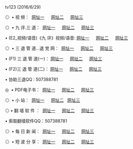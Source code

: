 tv123 (2016/6/29)
<p>◎   • 视 频： 
<a href="http://ck.spacetechnology.net/tv/" target="_blank">网址一</a> 　 
<a href="http://ck.spacetechnology.net/9018.html" target="_blank">网址二</a> 　 
<a href="http://ck.spacetechnology.net/9449.html" target="_blank">网址三</a></p>
<p>◎   • 九 评.三 退：  
<a href="http://ck.spacetechnology.net/t/" target="_blank">网址一</a> 　 
<a href="http://ck.spacetechnology.net/v/" target="_blank">网址二</a> 　 
<a href="http://ck.spacetechnology.net/tt/" target="_blank">网址三</a> 　</p>
<p>  • (E2_视频/语音)《九 评》视频/语音: 
<a href="http://ck.spacetechnology.net/v/" target="_blank">网址一</a> 　 
<a href="http://ck.spacetechnology.net/v/" target="_blank">网址二</a> 　 
<a href="http://ck.spacetechnology.net/v/" target="_blank">网址三</a></p>
<p>◎   • 三 退 管 道...退 党 网：  
<a href="http://ck.spacetechnology.net/go/8/" target="_blank">网址一</a> 　 
<a href="http://ck.spacetechnology.net/go/8/" target="_blank">网址二</a> 　 
<a href="http://ck.spacetechnology.net/go/8/" target="_blank">网址三</a></p>
<p>  • (F1) 三 退 管 道(一)： 
<a href="http://ck.spacetechnology.net/d/" target="_blank">网址一</a> 　 
<a href="http://ck.spacetechnology.net/d/" target="_blank">网址二</a> 　 
<a href="http://ck.spacetechnology.net/d/" target="_blank">网址三</a></p>
<p>  • (F2)三 退 管 道(二)： 
<a href="http://ck.spacetechnology.net/dd/" target="_blank">网址一</a> 　 
<a href="http://ck.spacetechnology.net/dd/" target="_blank">网址二</a> 　 
<a href="http://ck.spacetechnology.net/dd/" target="_blank">网址三</a></p>
<p>  • 协助三退QQ : 507388781</p>
<p>◎   • PDF电子书：  
<a href="http://ck.spacetechnology.net/p/" target="_blank">网址一</a> 　 
<a href="http://ck.spacetechnology.net/p/" target="_blank">网址二</a> 　 
<a href="http://ck.spacetechnology.net/p/" target="_blank">网址三</a></p>
<p>◎ </span>  •  小 站：  
<a href="http://ck.spacetechnology.net/" target="_blank">网址一</a> 　 
<a href="http://ck.spacetechnology.net/" target="_blank">网址二</a>   
<a href="http://ck.spacetechnology.net/" target="_blank">网址三</a></p>
<p>◎  • 翻 墙 软 件 ：  
<a href="http://ck.spacetechnology.net/f/" target="_blank">网址一</a> 　 
<a href="http://ck.spacetechnology.net/ff/" target="_blank">网址二</a> 　 
<a href="http://ck.spacetechnology.net/f/" target="_blank">网址三</a></p>
<p>  • 索取翻墙软件QQ：507388781</p>
<p>◎ </span>  • 每 日 新 闻：  
<a href="http://ck.spacetechnology.net/day/" target="_blank">网址一</a> 　 
<a href="http://ck.spacetechnology.net/day/" target="_blank">网址二</a> 　 
<a href="http://ck.spacetechnology.net/day/" target="_blank">网址三</a></p>
<p>◎ </span>  • 短 波 分 享：  
<a href="http://ck.spacetechnology.net/h/" target="_blank">网址一</a> 　 
<a href="http://ck.spacetechnology.net/h/" target="_blank">网址二</a> 　 
<a href="http://ck.spacetechnology.net/h/" target="_blank">网址三</a></p>
